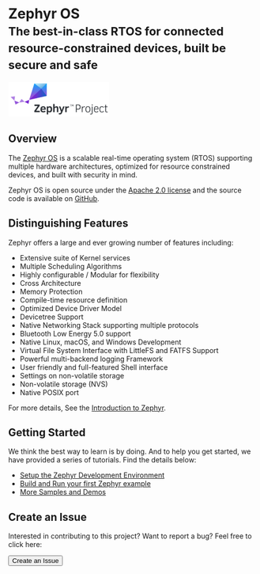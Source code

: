 # Zephyr OS<br/><small>The best-in-class RTOS for connected resource-constrained devices, built be secure and safe</small>

<a href="https://zephyrproject.org/" target="_blank"><img src="assets/images/Zephyr-Project.png" alt="Zephyr Project" height="70"/></a>

## Overview

The [Zephyr OS](https://zephyrproject.org/) is a scalable real-time operating system (RTOS) supporting multiple hardware architectures, optimized for resource constrained devices, and built with security in mind.

Zephyr OS is open source under the [Apache 2.0 license](https://github.com/zephyrproject-rtos/zephyr/blob/master/LICENSE) and the source code is available on [GitHub](https://github.com/zephyrproject-rtos/zephyr).

## Distinguishing Features

Zephyr offers a large and ever growing number of features including:

* Extensive suite of Kernel services
* Multiple Scheduling Algorithms
* Highly configurable / Modular for flexibility
* Cross Architecture
* Memory Protection
* Compile-time resource definition
* Optimized Device Driver Model
* Devicetree Support
* Native Networking Stack supporting multiple protocols
* Bluetooth Low Energy 5.0 support
* Native Linux, macOS, and Windows Development
* Virtual File System Interface with LittleFS and FATFS Support
* Powerful multi-backend logging Framework
* User friendly and full-featured Shell interface
* Settings on non-volatile storage
* Non-volatile storage (NVS)
* Native POSIX port

For more details, See the [Introduction to Zephyr](http://docs.zephyrproject.org/latest/introduction/index.html).

## Getting Started
We think the best way to learn is by doing. And to help you get started, we have provided a series of tutorials. Find the details below:

* [Setup the Zephyr Development Environment](setup.md)
* [Build and Run your first Zephyr example](building.md)
* [More Samples and Demos](examples/index.md)

## Create an Issue

Interested in contributing to this project? Want to report a bug? Feel free to click here:

<a href="https://github.com/makerdiary/nrf52840-m2-devkit/issues/new"><button data-md-color-primary="red-bud"><i class="fa fa-github"></i> Create an Issue</button></a>
